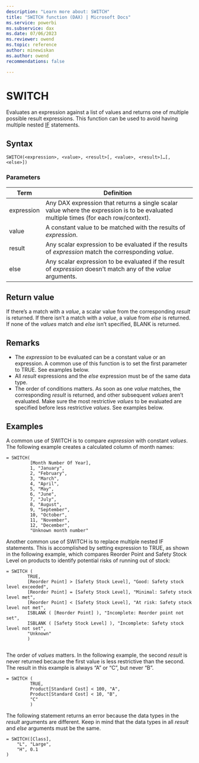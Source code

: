 ```yaml
---
description: "Learn more about: SWITCH"
title: "SWITCH function (DAX) | Microsoft Docs"
ms.service: powerbi 
ms.subservice: dax 
ms.date: 07/06/2023
ms.reviewer: owend
ms.topic: reference
author: minewiskan
ms.author: owend 
recommendations: false

---
```

# SWITCH

Evaluates an expression against a list of values and returns one of multiple possible result expressions. This function can be used to avoid having multiple nested [IF](if-function-dax.md) statements.  
  
## Syntax  
  
```dax
SWITCH(<expression>, <value>, <result>[, <value>, <result>]…[, <else>])  
```
  
### Parameters  

|Term|Definition|  
|--------|--------------|  
| expression  | Any DAX expression that returns a single scalar value where the expression is to be evaluated multiple times (for each row/context).   |  
| value |  A constant value to be matched with the results of *expression*.  |
|result |Any scalar expression to be evaluated if the results of *expression* match the corresponding *value*.  |
|else |Any scalar expression to be evaluated if the result of *expression* doesn't match any of the *value* arguments.  |

## Return value

If there’s a match with a *value*, a scalar value from the corresponding *result* is returned. If there isn’t a match with a *value*, a value from *else* is returned. If none of the *values* match and *else* isn’t specified, BLANK is returned.
  
## Remarks

- The *expression* to be evaluated can be a constant value or an expression. A common use of this function is to set the first parameter to TRUE. See examples below.
- All *result* expressions and the *else* expression must be of the same data type.
- The order of conditions matters. As soon as one *value* matches, the corresponding *result* is returned, and other subsequent *values* aren’t evaluated. Make sure the most restrictive *values* to be evaluated are specified before less restrictive *values*. See examples below.
  
## Examples

A common use of SWITCH is to compare *expression* with constant *values*. The following example creates a calculated column of month names:

```dax
= SWITCH(
         [Month Number Of Year],
         1, "January",
         2, "February",
         3, "March",
         4, "April",
         5, "May",
         6, "June",
         7, "July",
         8, "August",
         9, "September",
         10, "October",
         11, "November",
         12, "December",
         "Unknown month number"

```

Another common use of SWITCH is to replace multiple nested IF statements. This is accomplished by setting expression to TRUE, as shown in the following example, which compares Reorder Point and Safety Stock Level on products to identify potential risks of running out of stock:

```dax
= SWITCH (
        TRUE,
        [Reorder Point] > [Safety Stock Level], "Good: Safety stock level exceeded",
        [Reorder Point] = [Safety Stock Level], "Minimal: Safety stock level met",
        [Reorder Point] < [Safety Stock Level], "At risk: Safety stock level not met",
        ISBLANK ( [Reorder Point] ), "Incomplete: Reorder point not set",
        ISBLANK ( [Safety Stock Level] ), "Incomplete: Safety stock level not set",
        "Unknown"
        )


```

The order of *values* matters. In the following example, the second *result* is never returned because the first value is less restrictive than the second. The result in this example is always “A” or “C”, but never “B”.

```dax
= SWITCH (
         TRUE,
         Product[Standard Cost] < 100, "A",
         Product[Standard Cost] < 10, "B",
         "C"
         )

```

The following statement returns an error because the data types in the *result* arguments are different. Keep in mind that the data types in all *result* and *else* arguments must be the same.

```dax
= SWITCH([Class],
    "L", "Large",
    "H", 0.1
)

```
